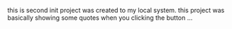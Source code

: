 this is second init project was created to my local system.
this project was basically showing some quotes when you clicking the button    ...

